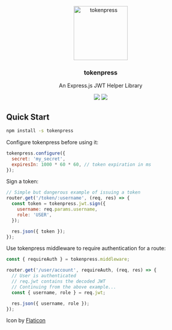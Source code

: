 <p align="center">
  <img alt="tokenpress" src="https://image.flaticon.com/icons/svg/105/105249.svg" width="144">
</p>

<h3 align="center">
  tokenpress
</h3>

<p align="center">
  An Express.js JWT Helper Library
</p>

<p align="center">
  <a href="https://www.npmjs.com/package/tokenpress"><img src="https://img.shields.io/npm/v/tokenpress.svg?style=flat-square"></a>
  <a href="https://www.npmjs.com/package/tokenpress"><img src="https://img.shields.io/npm/dm/tokenpress.svg?style=flat-square"></a>
</p>

## Quick Start

```bash
npm install -s tokenpress
```

Configure tokenpress before using it:

```javascript
tokenpress.configure({
  secret: 'my_secret',
  expiresIn: 1000 * 60 * 60, // token expiration in ms
});
```

Sign a token:

```javascript
// Simple but dangerous example of issuing a token
router.get('/token/:username', (req, res) => {
  const token = tokenpress.jwt.sign({
    username: req.params.username,
    role: 'USER',
  });

  res.json({ token });
});
```

Use tokenpress middleware to require authentication for a route:

```javascript
const { requireAuth } = tokenpress.middleware;

router.get('/user/account', requireAuth, (req, res) => {
  // User is authenticated
  // req.jwt contains the decoded JWT
  // Continuing from the above example...
  const { username, role } = req.jwt;

  res.json({ username, role });
});
```

Icon by [Flaticon](http://www.flaticon.com/)